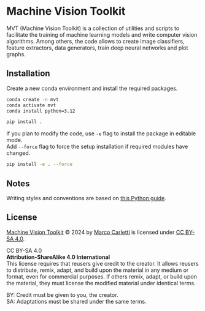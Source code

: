 # Machine Vision Toolkit

MVT (Machine Vision Toolkit) is a collection of utilities and scripts to facilitate the training of machine learning models and write computer vision algorithms. Among others, the code allows to create image classifiers, feature extractors, data generators, train deep neural networks and plot graphs.

## Installation

Create a new conda environment and install the required packages.

```bash
conda create -n mvt
conda activate mvt
conda install python=3.12

pip install .
```

If you plan to modify the code, use `-e` flag to install the package in editable mode.  
Add `--force` flag to force the setup installation if required modules have changed.

```bash
pip install -e . --force
```

## Notes

Writing styles and conventions are based on [this Python guide](https://docs.python-guide.org/writing/structure/).

## License

[Machine Vision Toolkit](https://github.com/mcarletti/machinevisiontoolkit) © 2024 by [Marco Carletti](https://www.marcocarletti.it/) is licensed under [CC BY-SA 4.0](http://creativecommons.org/licenses/by-sa/4.0/?ref=chooser-v1).

CC BY-SA 4.0  
**Attribution-ShareAlike 4.0 International**  
This license requires that reusers give credit to the creator. It allows reusers to distribute, remix, adapt, and build upon the material in any medium or format, even for commercial purposes. If others remix, adapt, or build upon the material, they must license the modified material under identical terms.

BY: Credit must be given to you, the creator.  
SA: Adaptations must be shared under the same terms.
